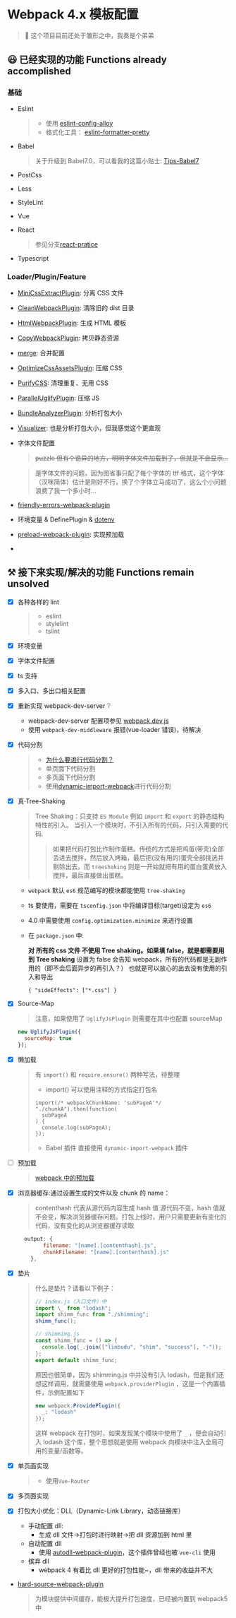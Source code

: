 # Webpack 4.x 模板配置

> 🤖 这个项目目前还处于雏形之中，我奏是个弟弟

## 😃 已经实现的功能 Functions already accomplished

### 基础

- Eslint

  > - 使用 [eslint-config-alloy](https://www.npmjs.com/package/eslint-config-alloy)
  > - 格式化工具： [eslint-formatter-pretty](https://www.npmjs.com/package/eslint-formatter-pretty)

- Babel
  > 关于升级到 Babel7.0，可以看我的这篇小贴士: [Tips-Babel7](https://github.com/linbudu599/Penumbra/blob/master/Tips/babel7-config.md)
- PostCss
- Less
- StyleLint
- Vue
- React
  > 参见分支[react-pratice](https://github.com/linbudu599/Webpack4.x-Template/tree/react-pratice)
- Typescript

### Loader/Plugin/Feature

- [MiniCssExtractPlugin](https://www.npmjs.com/package/mini-css-extract-plugin): 分离 CSS 文件
- [CleanWebpackPlugin](https://www.npmjs.com/package/clean-webpack-plugin): 清除旧的 dist 目录
- [HtmlWebpackPlugin](https://www.npmjs.com/package/html-webpack-plugin): 生成 HTML 模板
- [CopyWebpackPlugin](https://www.npmjs.com/package/copy-webpack-plugin): 拷贝静态资源
- [merge](https://www.npmjs.com/package/webpack-merge): 合并配置

- [OptimizeCssAssetsPlugin](https://www.npmjs.com/package/optimize-css-assets-webpack-plugin): 压缩 CSS
- [PurifyCSS](https://www.npmjs.com/package/purifycss-webpack): 清理重复、无用 CSS
- [ParallelUglifyPlugin](https://www.npmjs.com/package/uglifyjs-webpack-plugin): 压缩 JS
- [BundleAnalyzerPlugin](https://www.npmjs.com/package/webpack-bundle-analyzer): 分析打包大小
- [Visualizer](https://www.npmjs.com/package/webpack-visualizer-plugin): 也是分析打包大小，但我感觉这个更直观
- 字体文件配置

  > ~~puzzle 但有个诡异的地方，明明字体文件加载到了，但就是不会显示...~~

  > 是字体文件的问题，因为图省事只配了每个字体的 ttf 格式，这个字体（汉咪简体）估计是刚好不行，换了个字体立马成功了，这么个小问题浪费了我一个多小时...

- [friendly-errors-webpack-plugin](https://www.npmjs.com/package/friendly-errors-webpack-plugin)
- 环境变量 & DefinePlugin & [dotenv](https://www.npmjs.com/package/dotenv)

- [preload-webpack-plugin](https://github.com/GoogleChromeLabs/preload-webpack-plugin): 实现预加载

-

## ⚒ 接下来实现/解决的功能 Functions remain unsolved

- [x] 各种各样的 lint
  > - eslint
  > - stylelint
  > - tslint
- [x] 环境变量
- [x] 字体文件配置
- [x] ts 支持
- [x] 多入口、多出口相关配置
- [x] 重新实现 webpack-dev-server ❔

  - webpack-dev-server 配置项参见 [webpack.dev.js](build/webpack.dev.js)
  - 使用 `webpack-dev-middleware` 报错(vue-loader 错误)，待解决

- [x] 代码分割

  > - [为什么要进行代码分割？](./Analyze.md)
  > - 单页面下代码分割
  > - 多页面下代码分割
  > - 使用[dynamic-import-webpack](http://npm.taobao.org/package/babel-plugin-dynamic-import-webpack)进行代码分割

- [x] 真·Tree-Shaking

  > Tree Shaking：只支持 `ES Module` 例如 `import` 和 `export` 的静态结构特性的引入。
  > 当引入一个模块时，不引入所有的代码，只引入需要的代码.
  >
  > > 如果把代码打包比作制作蛋糕。传统的方式是把鸡蛋(带壳)全部丢进去搅拌，然后放入烤箱，最后把(没有用的)蛋壳全部挑选并剔除出去。而 `treeshaking` 则是一开始就把有用的蛋白蛋黄放入搅拌，最后直接做出蛋糕。

  - `webpack` 默认 `es6` 规范编写的模块都能使用 `tree-shaking`
  - ts 要使用，需要在 `tsconfig.json` 中将编译目标(target)设定为 `es6`
  - 4.0 中需要使用 `config.optimization.minimize` 来进行设置
  - 在 `package.json` 中:

    **对 所有的 css 文件 不使用 Tree shaking。如果填 false，就是都需要用到 Tree shaking**
    设置为 false 会告知 webpack，所有的代码都是无副作用的（即不会后面异步的再引入？）
    也就是可以放心的出去没有使用的引入和导出

    `{ "sideEffects": ["*.css"] }`

- [x] Source-Map

  > 注意，如果使用了 `UglifyJsPlugin` 则需要在其中也配置 sourceMap

  ```javascript
  new UglifyJsPlugin({
    sourceMap: true
  });
  ```

* [x] 懒加载
  > 有 `import()` 和 `require.ensure()` 两种写法，待整理
  >
  > - import()
  >   可以使用注释的方式指定打包名
  >
  > ```javascriptd
  > import(/* webpackChunkName: 'subPageA'*/ "./chunkA").then(function(
  >   subPageA
  > ) {
  >   console.log(subPageA);
  > });
  > ```
  >
  > - Babel 插件
  >   直接使用 `dynamic-import-webpack` 插件
* [ ] 预加载
  > [webpack 中的预加载](https://www.zcfy.cc/article/link-rel-prefetch-preload-in-webpack)
* [x] 浏览器缓存:通过设置生成的文件以及 chunk 的 name：

  > contenthash 代表从源代码内容生成 hash 值
  > 源代码不变，hash 值就不会变，解决浏览器缓存问题。打包上线时，用户只需要更新有变化的代码，没有变化的从浏览器缓存读取

  ```javascript
    output: {
          filename: "[name].[contenthash].js",
          chunkFilename: "[name].[contenthash].js"
      },
  ```

- [x] 垫片

  > 什么是垫片？请看以下例子：
  >
  > ```javascript
  > // index.js（入口文件）中
  > import \_ from "lodash";
  > import shimm_func from "./shimming";
  > shimm_func();
  >
  > // shimmimg.js
  > const shimm_func = () => {
  >   console.log(_.join(["linbudu", "shim", "success"], "-"));
  > };
  > export default shimm_func;
  > ```
  >
  > 原因也很简单，因为 shimming.js 中并没有引入 lodash，但是我们还想这样调用，就需要使用 `webpack.providerPlugin` ，这是一个内置插件，示例配置如下
  >
  > ```javascript
  > new webpack.ProvidePlugin({
  >   _: "lodash"
  > });
  > ```
  >
  > 这样 webpack 在打包时，如果发现某个模块中使用了 `_` ，便会自动引入 lodash 这个库，整个思想就是使用 webpack 向模块中注入全局可用的变量/函数等。

- [x] 单页面实现
  > - 使用`Vue-Router`
- [x] 多页面实现
- [x] 打包大小优化：DLL（Dynamic-Link Library，动态链接库）

  - 手动配置 dll:
    - 生成 dll 文件->打包时进行映射->把 dll 资源加到 html 里
  - 自动配置 dll
    - 使用 [autodll-webpack-plugin](https://www.npmjs.com/package/autodll-webpack-plugin)，这个插件曾经也被 `vue-cli` 使用
  - 摈弃 dll
    - webpack 4 有着比 dll 更好的打包性能~，dll 带来的收益并不大

- [hard-source-webpack-plugin](https://github.com/mzgoddard/hard-source-webpack-plugin)
  > 为模块提供中间缓存，能极大提升打包速度，已经被内置到 webpack5 中
